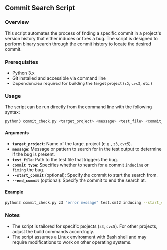 ## Commit Search Script

### Overview

This script automates the process of finding a specific commit in a project's version history that either induces or
fixes a bug. The script is designed to perform binary search through the commit history to locate the desired commit.

### Prerequisites

- Python 3.x
- Git installed and accessible via command line
- Dependencies required for building the target project (`z3`, `cvc5`, etc.)

### Usage

The script can be run directly from the command line with the following syntax:

```bash
python3 commit_check.py <target_project> <message> <test_file> <commit_type> [--start_commit START] [--end_commit END]
```

#### Arguments

- **`target_project`**: Name of the target project (e.g., `z3`, `cvc5`).
- **`message`**: Message or pattern to search for in the test output to determine if the bug is present.
- **`test_file`**: Path to the test file that triggers the bug.
- **`commit_type`**: Specifies whether to search for a commit  `inducing` or `fixing` the bug.
- **`--start_commit`** (optional): Specify the commit to start the search from.
- **`--end_commit`** (optional): Specify the commit to end the search at.

#### Example

```bash
python3 commit_check.py z3 "error message" test.smt2 inducing --start_commit abc1234 --end_commit xyz7890
```

### Notes

- The script is tailored for specific projects (`z3`, `cvc5`). For other projects, adjust the build commands
  accordingly.
- The script assumes a Linux environment with Bash shell and may require modifications to work on other operating
  systems.

